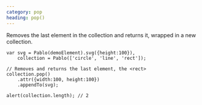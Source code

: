```yaml
---
category: pop
heading: pop()
---
```


Removes the last element in the collection and returns it, wrapped in a new collection.

    var svg = Pablo(demoElement).svg({height:100}),
        collection = Pablo(['circle', 'line', 'rect']);

    // Removes and returns the last element, the <rect>
    collection.pop()
        .attr({width:100, height:100})
        .appendTo(svg);

    alert(collection.length); // 2
